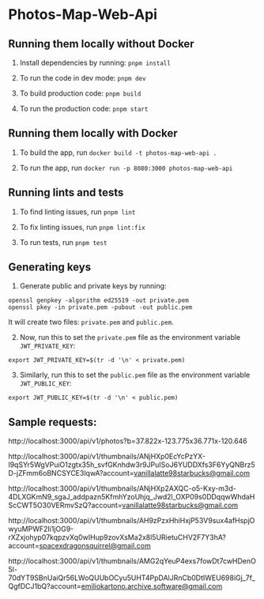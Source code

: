 # Photos-Map-Web-Api

## Running them locally without Docker

1. Install dependencies by running: `pnpm install`

2. To run the code in dev mode: `pnpm dev`

3. To build production code: `pnpm build`

4. To run the production code: `pnpm start`

## Running them locally with Docker

1. To build the app, run `docker build -t photos-map-web-api .`

2. To run the app, run `docker run -p 8080:3000 photos-map-web-api`

## Running lints and tests

1. To find linting issues, run `pnpm lint`

2. To fix linting issues, run `pnpm lint:fix`

3. To run tests, run `pnpm test`

## Generating keys

1. Generate public and private keys by running:

```
openssl genpkey -algorithm ed25519 -out private.pem
openssl pkey -in private.pem -pubout -out public.pem
```

It will create two files: `private.pem` and `public.pem`.

2. Now, run this to set the `private.pem` file as the environment variable `JWT_PRIVATE_KEY`:

```
export JWT_PRIVATE_KEY=$(tr -d '\n' < private.pem)
```

3. Similarly, run this to set the `public.pem` file as the environment variable `JWT_PUBLIC_KEY`:

```
export JWT_PUBLIC_KEY=$(tr -d '\n' < public.pem)
```

## Sample requests:

http://localhost:3000/api/v1/photos?b=37.822x-123.775x36.771x-120.646


http://localhost:3000/api/v1/thumbnails/ANjHXp0EcYcPzYX-l9qSYr5WgVPuiO1zgtx35h_svfGKnhdw3r9JPuISoJ6YUDDXfs3F6YyQNBrz5D-jZFmm6oBNCSYCE3lqwA?account=vanillalatte98starbucks@gmail.com


http://localhost:3000/api/v1/thumbnails/ANjHXp2AXQC-o5-Kxy-m3d-4DLXGKmN9_sgaJ_addpazn5KfmhYzoUhjq_Jwd2l_OXP09s0DDqqwWhdaHScCWT5O30VERmvSzQ?account=vanillalatte98starbucks@gmail.com


http://localhost:3000/api/v1/thumbnails/AH9zPzxHhiHxjP53V9sux4afHspjOwyuMPWF2Ii1jOG9-rXZxjohyp07kqpzvXq0wIHup9zovXsMa2x8l5URietuCHV2F7Y3hA?account=spacexdragonsquirrel@gmail.com


http://localhost:3000/api/v1/thumbnails/AMG2qYeuP4exs7fowDt7cwHDenO5l-70dYT9SBnUaiQr56LWoQUUbOCyu5UHT4PpDAlJRnCb0DtIWEU698iGj_7f_QgfDCJ1bQ?account=emiliokartono.archive.software@gmail.com